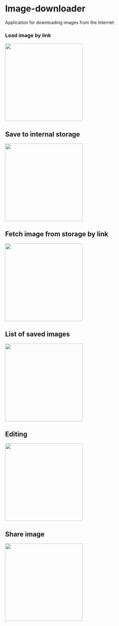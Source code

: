 # Image-downloader
Application for downloading images from the Internet



### Load image by link
<img src="https://i.imgur.com/qbLuCwC.png" width="250">

## Save to internal storage 
<img src="https://i.imgur.com/KklvhkV.png" width="250">

## Fetch image from storage by link
<img src="https://i.imgur.com/jp6FXFj.png" width="250">

## List of saved images
<img src="https://i.imgur.com/pSpfl5X.png" width="250">

## Editing 
<img src="https://i.imgur.com/VUst8Ji.png" width="250">

## Share image
<img src="https://i.imgur.com/HZHzQ8v.png" width="250">
